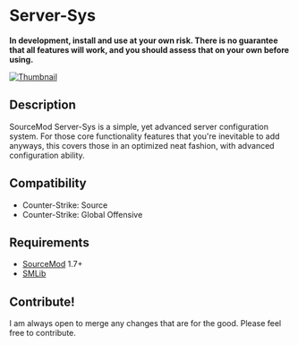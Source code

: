 # Server-Sys
**In development, install and use at your own risk. There is no guarantee that all features will work, and you should assess that on your own before using.**

[![Thumbnail](http://whocodes.pw/ss/2015-07-02_23-33-40-thumbnail.jpg)](http://whocodes.pw/ss/2015-07-02_23-33-40.png)

## Description
SourceMod Server-Sys is a simple, yet advanced server configuration system. For those core functionality features that you're inevitable to add anyways, this covers those in an optimized neat fashion, with advanced configuration ability.

## Compatibility
* Counter-Strike: Source
* Counter-Strike: Global Offensive

## Requirements
* [SourceMod](http://sourcemod.net/) 1.7+
* [SMLib](http://github.com/bcserv/smlib/)

## Contribute!
I am always open to merge any changes that are for the good. Please feel free to contribute.
